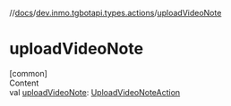 //[docs](../../index.md)/[dev.inmo.tgbotapi.types.actions](index.md)/[uploadVideoNote](upload-video-note.md)



# uploadVideoNote  
[common]  
Content  
val [uploadVideoNote](upload-video-note.md): [UploadVideoNoteAction](-upload-video-note-action/index.md)  



